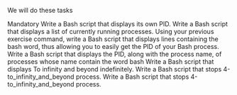 We will do these tasks

Mandatory
Write a Bash script that displays its own PID.
Write a Bash script that displays a list of currently running processes.
Using your previous exercise command, write a Bash script that displays lines containing the bash word, thus allowing you to easily get the PID of your Bash process.
Write a Bash script that displays the PID, along with the process name, of processes whose name contain the word bash
Write a Bash script that displays To infinity and beyond indefinitely.
Write a Bash script that stops 4-to_infinity_and_beyond process.
Write a Bash script that stops 4-to_infinity_and_beyond process.
